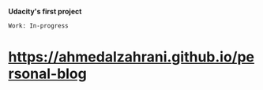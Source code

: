 **Udacity's first project** 		

`Work: In-progress`

https://ahmedalzahrani.github.io/personal-blog
=======
